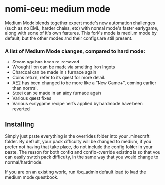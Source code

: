 # nomi-ceu: medium mode 

Medium Mode blends together expert mode's new automation challenges (such as no DML, harder chains, etc) with normal mode's faster earlygame, along with some of it's own features. This fork's mode is medium mode by default, but the other modes and their configs are still present.

### A list of Medium Mode changes, compared to hard mode:
- Steam age has been re-removed
- Wrought Iron can be made via smelting Iron Ingots
- Charcoal can be made in a furnace again
- Coins return, refer to its quest for more detail.
- AE2 has been changed to be more like a "New Game+", coming earlier than normal.
- Steel can be made in an alloy furnace again
- Various quest fixes
- Various earlygame recipe nerfs applied by hardmode have been reverted

## Installing
Simply just paste everything in the overrides folder into your .minecraft folder. By default, your pack difficulty will be changed to medium, if you prefer not having that take place, do not include the config folder in your paste. The reason for both config and config-override existing is so that you can easily switch pack difficulty, in the same way that you would change to normal/hardmode.

If you are on an existing world, run /bq_admin default load to load the medium mode questbook.
